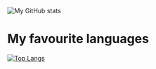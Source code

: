 ![My GitHub stats](https://github-readme-stats.vercel.app/api?username=hacker4ikuz&show_icons=true&theme=dracula)
# My favourite languages
[![Top Langs](https://github-readme-stats.vercel.app/api/top-langs/?username=hacker4ikuz)](https://github.com/anuraghazra/github-readme-stats)
